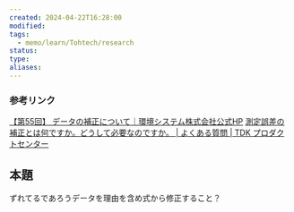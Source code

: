 ```yaml
---
created: 2024-04-22T16:28:00
modified: 
tags:
  - memo/learn/Tohtech/research
status: 
type: 
aliases:
---
```

### 参考リンク
[【第55回】 データの補正について｜環境システム株式会社公式HP](https://hydrolab.co.jp/blog/1467/)
[測定誤差の補正とは何ですか。どうして必要なのですか。 | よくある質問 | TDK プロダクトセンター](https://product.tdk.com/ja/contact/faq/capacitors-0013.html)

## 本題
ずれてるであろうデータを理由を含め式から修正すること？